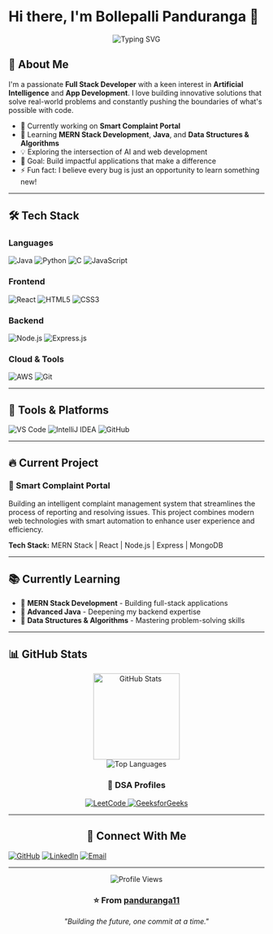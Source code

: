 # Hi there, I'm Bollepalli Panduranga 👋

<div align="center">
  <img src="https://readme-typing-svg.herokuapp.com?font=Fira+Code&pause=1000&color=2E9EF7&center=true&vCenter=true&width=435&lines=Full+Stack+Developer;AI+Enthusiast;App+Development+Passionate;Always+Learning+New+Things" alt="Typing SVG" />
</div>

## 🚀 About Me

I'm a passionate **Full Stack Developer** with a keen interest in **Artificial Intelligence** and **App Development**. I love building innovative solutions that solve real-world problems and constantly pushing the boundaries of what's possible with code.

- 🔭 Currently working on **Smart Complaint Portal**
- 🌱 Learning **MERN Stack Development**, **Java**, and **Data Structures & Algorithms**
- 💡 Exploring the intersection of AI and web development
- 🎯 Goal: Build impactful applications that make a difference
- ⚡ Fun fact: I believe every bug is just an opportunity to learn something new!

---

## 🛠️ Tech Stack

### Languages


<p align="left">
  <img src="https://img.shields.io/badge/Java-ED8B00?style=for-the-badge&logo=openjdk&logoColor=white" alt="Java" />
  <img src="https://img.shields.io/badge/Python-3776AB?style=for-the-badge&logo=python&logoColor=white" alt="Python" />
  <img src="https://img.shields.io/badge/C-00599C?style=for-the-badge&logo=c&logoColor=white" alt="C" />
  <img src="https://img.shields.io/badge/JavaScript-F7DF1E?style=for-the-badge&logo=javascript&logoColor=black" alt="JavaScript" />
</p>

### Frontend
<p align="left">
  <img src="https://img.shields.io/badge/React-20232A?style=for-the-badge&logo=react&logoColor=61DAFB" alt="React" />
  <img src="https://img.shields.io/badge/HTML5-E34F26?style=for-the-badge&logo=html5&logoColor=white" alt="HTML5" />
  <img src="https://img.shields.io/badge/CSS3-1572B6?style=for-the-badge&logo=css3&logoColor=white" alt="CSS3" />
</p>

### Backend
<p align="left">
  <img src="https://img.shields.io/badge/Node.js-43853D?style=for-the-badge&logo=node.js&logoColor=white" alt="Node.js" />
  <img src="https://img.shields.io/badge/Express.js-404D59?style=for-the-badge&logo=express&logoColor=white" alt="Express.js" />
</p>

### Cloud & Tools
<p align="left">
  <img src="https://img.shields.io/badge/Amazon_AWS-232F3E?style=for-the-badge&logo=amazon-aws&logoColor=white" alt="AWS" />
  <img src="https://img.shields.io/badge/Git-F05032?style=for-the-badge&logo=git&logoColor=white" alt="Git" />
</p>

---

## 🧰 Tools & Platforms

<p align="left">
  <img src="https://img.shields.io/badge/VS_Code-007ACC?style=for-the-badge&logo=visual-studio-code&logoColor=white" alt="VS Code" />
  <img src="https://img.shields.io/badge/IntelliJ_IDEA-000000?style=for-the-badge&logo=intellij-idea&logoColor=white" alt="IntelliJ IDEA" />
  <img src="https://img.shields.io/badge/GitHub-100000?style=for-the-badge&logo=github&logoColor=white" alt="GitHub" />
</p>

---

## 🔥 Current Project

### 🎯 Smart Complaint Portal
Building an intelligent complaint management system that streamlines the process of reporting and resolving issues. This project combines modern web technologies with smart automation to enhance user experience and efficiency.

**Tech Stack:** MERN Stack | React | Node.js | Express | MongoDB

---

## 📚 Currently Learning

- 🔸 **MERN Stack Development** - Building full-stack applications
- 🔸 **Advanced Java** - Deepening my backend expertise
- 🔸 **Data Structures & Algorithms** - Mastering problem-solving skills

---

## 📊 GitHub Stats

<div align="center">
  <img src="https://github-readme-stats.vercel.app/api?username=panduranga11&show_icons=true&theme=tokyonight&hide_border=true&count_private=true" alt="GitHub Stats" height="170" />
 

<div align="center">
  <img src="https://github-readme-stats.vercel.app/api/top-langs/?username=panduranga11&layout=compact&theme=tokyonight&hide_border=true&langs_count=8" alt="Top Languages" />
</div>

### 🧩 DSA Profiles

<p align="center">
  <a href="https://leetcode.com/pandurangabollepalli">
    <img src="https://img.shields.io/badge/LeetCode-FFA116?style=for-the-badge&logo=leetcode&logoColor=white" alt="LeetCode" />
  </a>
  <a href="https://www.geeksforgeeks.org/user/pandurangabollepalli">
    <img src="https://img.shields.io/badge/GeeksforGeeks-0F9D58?style=for-the-badge&logo=geeksforgeeks&logoColor=white" alt="GeeksforGeeks" />
  </a>
</p>

---
## 🤝 Connect With Me
<p align="left">
  <a href="https://github.com/panduranga11"><img src="https://img.shields.io/badge/GitHub-100000?style=for-the-badge&logo=github&logoColor=white" alt="GitHub" /></a>
  <a href="https://linkedin.com/in/panduranga1108"><img src="https://img.shields.io/badge/LinkedIn-0077B5?style=for-the-badge&logo=linkedin&logoColor=white" alt="LinkedIn" /></a>
  <a href="mailto:pandurangabollepalli@gmail.com"><img src="https://img.shields.io/badge/Email-D14836?style=for-the-badge&logo=gmail&logoColor=white" alt="Email" /></a>
</p>

---

<div align="center">
  <img src="https://komarev.com/ghpvc/?username=panduranga11&color=blueviolet&style=flat-square&label=Profile+Views" alt="Profile Views" />
</div>

<div align="center">
  
### ⭐ From [panduranga11](https://github.com/panduranga11)

*"Building the future, one commit at a time."*

</div>
